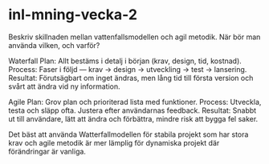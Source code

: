 # inl-mning-vecka-2

Beskriv skillnaden mellan vattenfallsmodellen och agil metodik.
När bör man använda vilken, och varför?

Waterfall 
Plan: Allt bestäms i detalj i början (krav, design, tid, kostnad).
Process: Faser i följd — krav → design → utveckling → test → lansering.
Resultat: Förutsägbart om inget ändras, men lång tid till första version och svårt att ändra vid ny information.

Agile
Plan: Grov plan och prioriterad lista med funktioner.
Process: Utveckla, testa och släpp ofta. Justera efter användarnas feedback.
Resultat: Snabbt ut till användare, lätt att ändra och förbättra, mindre risk att bygga fel saker.

Det bäst att använda Watterfallmodellen för stabila projekt som har stora krav och agile metodik är mer lämplig för dynamiska projekt där förändringar är vanliga.

